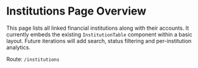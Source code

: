 # Institutions Page Overview

This page lists all linked financial institutions along with their accounts.
It currently embeds the existing `InstitutionTable` component within a basic layout.
Future iterations will add search, status filtering and per-institution analytics.

Route: `/institutions`
